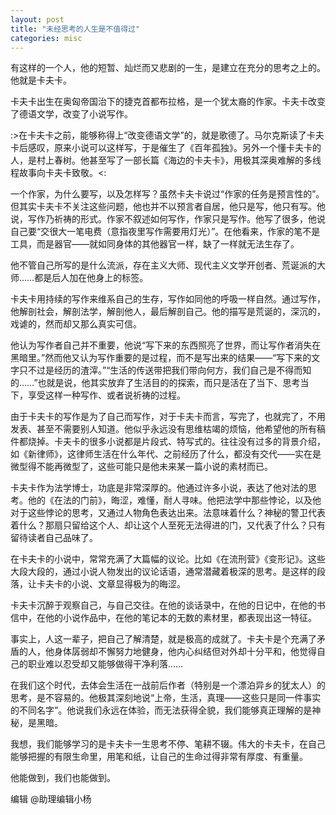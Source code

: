 ```yaml
---
layout: post
title: "未经思考的人生是不值得过"
categories: misc
---
```


有这样的一个人，他的短暂、灿烂而又悲剧的一生，是建立在充分的思考之上的。他就是卡夫卡。



卡夫卡出生在奥匈帝国治下的捷克首都布拉格，是一个犹太裔的作家。卡夫卡改变了德语文学，改变了小说写作。


:>在卡夫卡之前，能够称得上“改变德语文学”的，就是歌德了。马尔克斯读了卡夫卡后感叹，原来小说可以这样写，于是催生了《百年孤独》。另外一个懂卡夫卡的人，是村上春树。他甚至写了一部长篇《海边的卡夫卡》，用极其深奥难解的多线程故事向卡夫卡致敬。<:



一个作家，为什么要写，以及怎样写？虽然卡夫卡说过“作家的任务是预言性的”。但其实卡夫卡不关注这些问题，他也并不以预言者自居，他只是写，他只有写。他说，写作乃祈祷的形式。作家不叙述如何写作，作家只是写作。他写了很多，他说自己要“交很大一笔电费（意指夜里写作需要用灯光）”。在他看来，作家的笔不是工具，而是器官——就如同身体的其他器官一样，缺了一样就无法生存了。



他不管自己所写的是什么流派，存在主义大师、现代主义文学开创者、荒诞派的大师……都是后人加在他身上的标签。



卡夫卡用持续的写作来维系自己的生存，写作如同他的呼吸一样自然。通过写作，他解剖社会，解剖法学，解剖他人，最后解剖自己。他的描写是荒诞的，深沉的，戏谑的，然而却又那么真实可信。



他认为写作者自己并不重要，他说“写下来的东西照亮了世界，而让写作者消失在黑暗里。”然而他又认为写作重要的是过程，而不是写出来的结果——“写下来的文字只不过是经历的渣滓。”“生活的传送带把我们带向何方，我们自己是不得而知的……”也就是说，他其实放弃了生活目的的探索，而只是活在了当下、思考当下，享受这样一种写作、或者说祈祷的过程。



由于卡夫卡的写作是为了自己而写作，对于卡夫卡而言，写完了，也就完了，不用发表、甚至不需要别人知道。他似乎永远没有思维枯竭的烦恼，他希望他的所有稿件都烧掉。卡夫卡的很多小说都是片段式、特写式的。往往没有过多的背景介绍，如《新律师》，这律师生活在什么年代、之前经历了什么，都没有交代——实在是微型得不能再微型了，这些可能只是他未来某一篇小说的素材而已。



卡夫卡作为法学博士，功底是非常深厚的。他通过许多小说，表达了他对法的思考。他的《在法的门前》，晦涩，难懂，耐人寻味。他把法学中那些悖论，以及他对于这些悖论的思考，又通过人物角色表达出来。法意味着什么？神秘的警卫代表着什么？那扇只留给这个人、却让这个人至死无法得进的门，又代表了什么？只有留待读者自己品味了。



在卡夫卡的小说中，常常充满了大篇幅的议论。比如《在流刑营》《变形记》。这些大段大段的，通过小说人物发出的议论话语，通常潜藏着极深的思考。是这样的段落，让卡夫卡的小说、文章显得极为的晦涩。



卡夫卡沉醉于观察自己，与自己交往。在他的谈话录中，在他的日记中，在他的书信中，在他的小说作品中，在他的笔记本的无数的素材里，都表现出这一特征。



事实上，人这一辈子，把自己了解清楚，就是极高的成就了。卡夫卡是个充满了矛盾的人，他身体孱弱却不懈努力地健身，他内心纠结但对外却十分平和，他觉得自己的职业难以忍受却又能够做得干净利落……



在我们这个时代，去体会生活在一战前后作者（特别是一个漂泊异乡的犹太人）的思考，是不容易的。他极其深刻地说“上帝，生活，真理——这些只是同一件事实的不同名字”。他说我们永远在体验，而无法获得全貌，我们能够真正理解的是神秘，是黑暗。



我想，我们能够学习的是卡夫卡一生思考不停、笔耕不辍。伟大的卡夫卡，在自己能够把握的有限生命里，用笔和纸，让自己的生命过得非常有厚度、有重量。



他能做到，我们也能做到。




编辑 @助理编辑小杨
